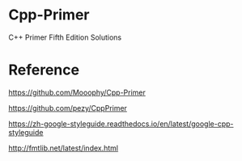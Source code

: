 # Cpp-Primer
C++ Primer Fifth Edition Solutions

# Reference
https://github.com/Mooophy/Cpp-Primer

https://github.com/pezy/CppPrimer

https://zh-google-styleguide.readthedocs.io/en/latest/google-cpp-styleguide

http://fmtlib.net/latest/index.html